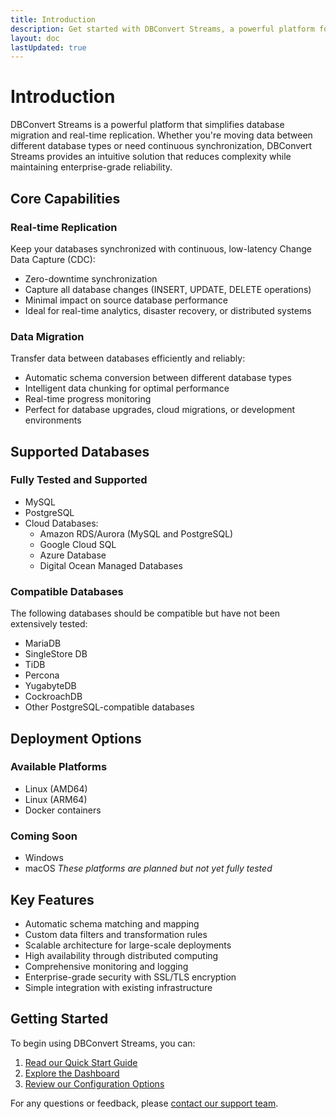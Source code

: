 ```yaml
---
title: Introduction
description: Get started with DBConvert Streams, a powerful platform for database migration and real-time replication.
layout: doc
lastUpdated: true
---
```


# Introduction

DBConvert Streams is a powerful platform that simplifies database migration and real-time replication. Whether you're moving data between different database types or need continuous synchronization, DBConvert Streams provides an intuitive solution that reduces complexity while maintaining enterprise-grade reliability.

## Core Capabilities

### Real-time Replication
Keep your databases synchronized with continuous, low-latency Change Data Capture (CDC):
- Zero-downtime synchronization
- Capture all database changes (INSERT, UPDATE, DELETE operations)
- Minimal impact on source database performance
- Ideal for real-time analytics, disaster recovery, or distributed systems

### Data Migration
Transfer data between databases efficiently and reliably:
- Automatic schema conversion between different database types
- Intelligent data chunking for optimal performance
- Real-time progress monitoring
- Perfect for database upgrades, cloud migrations, or development environments

## Supported Databases

### Fully Tested and Supported
- MySQL
- PostgreSQL
- Cloud Databases:
  - Amazon RDS/Aurora (MySQL and PostgreSQL)
  - Google Cloud SQL
  - Azure Database
  - Digital Ocean Managed Databases

### Compatible Databases
The following databases should be compatible but have not been extensively tested:
- MariaDB
- SingleStore DB
- TiDB
- Percona
- YugabyteDB
- CockroachDB
- Other PostgreSQL-compatible databases

## Deployment Options

### Available Platforms
- Linux (AMD64)
- Linux (ARM64)
- Docker containers

### Coming Soon
- Windows
- macOS
*These platforms are planned but not yet fully tested*

## Key Features
- Automatic schema matching and mapping
- Custom data filters and transformation rules
- Scalable architecture for large-scale deployments
- High availability through distributed computing
- Comprehensive monitoring and logging
- Enterprise-grade security with SSL/TLS encryption
- Simple integration with existing infrastructure

## Getting Started
To begin using DBConvert Streams, you can:

1. [Read our Quick Start Guide](/guide/getting-started)
2. [Explore the Dashboard](/guide/dashboard-ui-guide)
3. [Review our Configuration Options](/streams/stream-configuration-guide)

For any questions or feedback, please [contact our support team](mailto:streams@dbconvert.com).